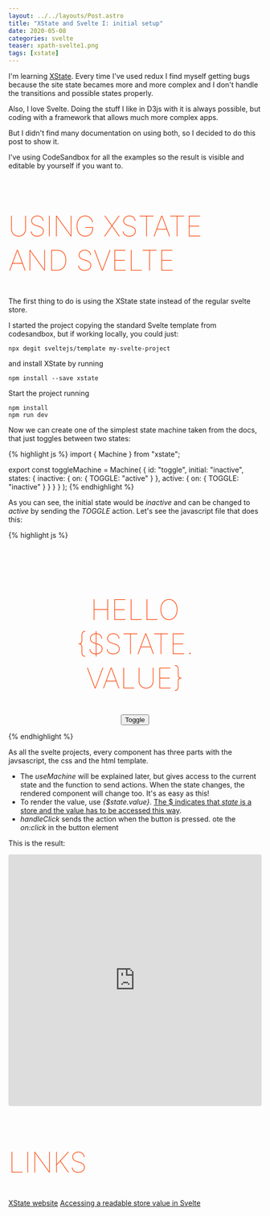 ```yaml
---
layout: ../../layouts/Post.astro
title: "XState and Svelte I: initial setup"
date: 2020-05-08
categories: svelte
teaser: xpath-svelte1.png
tags: [xstate]
---
```


I'm learning [XState][xstate]. Every time I've used redux I find myself getting bugs because the site state becames more and more complex and I don't handle the transitions and possible states properly.

Also, I love Svelte. Doing the stuff I like in D3js with it is always possible, but coding with a framework that allows much more complex apps.

But I didn't find many documentation on using both, so I decided to do this post to show it.

I've using CodeSandbox for all the examples so the result is visible and editable by yourself if you want to.

# Using XState and Svelte

The first thing to do is using the XState state instead of the regular svelte store.

I started the project copying the standard Svelte template from codesandbox, but if working locally, you could just:

    npx degit sveltejs/template my-svelte-project

and install XState by running

    npm install --save xstate

Start the project running

    npm install
    npm run dev

Now we can create one of the simplest state machine taken from the docs, that just toggles between two states:

{% highlight js %}
import { Machine } from "xstate";

export const toggleMachine = Machine(
{
id: "toggle",
initial: "inactive",
states: {
inactive: {
on: { TOGGLE: "active" }
},
active: {
on: { TOGGLE: "inactive" }
}
}
}
);
{% endhighlight %}

As you can see, the initial state would be _inactive_ and can be changed to _active_ by sending the _TOGGLE_ action. Let's see the javascript file that does this:

{% highlight js %}

<script>
  import { useMachine } from "./useMachine";
  import { toggleMachine } from "./toggleMachine";

  const { state, send } = useMachine(toggleMachine);
  function handleClick() {
    send("TOGGLE");
  }
</script>

<style>
  main {
    text-align: center;
    padding: 1em;
    max-width: 240px;
    margin: 0 auto;
  }

  h1 {
    color: #ff3e00;
    text-transform: uppercase;
    font-size: 4em;
    font-weight: 100;
  }
</style>

<main>
  <h1>Hello {$state.value}</h1>
  <button on:click={handleClick}>Toggle</button>
</main>
{% endhighlight %}

As all the svelte projects, every component has three parts with the javsascript, the css and the html template.

- The _useMachine_ will be explained later, but gives access to the current state and the function to send actions. When the state changes, the rendered component will change too. It's as easy as this!
- To render the value, use _{$state.value}_. [The $ indicates that _state_ is a store and the value has to be accessed this way][readable store].
- _handleClick_ sends the action when the button is pressed. ote the _on:click_ in the button element

This is the result:

<iframe
     src="https://codesandbox.io/embed/traffic-lights-hello-xstate-zd2yl?fontsize=14&hidenavigation=1&module=%2FApp.svelte&theme=light"
     style="width:100%; height:500px; border:0; border-radius: 4px; overflow:hidden;"
     title="traffic-lights-hello-xstate"
     allow=""
     sandbox="allow-modals allow-forms allow-popups allow-scripts allow-same-origin"
   ></iframe>

# Links

[XState website][xstate]
[Accessing a readable store value in Svelte][readable store]

[xstate]: https://xstate.js.org/
[readable store]: https://svelte.dev/docs#4_Prefix_stores_with_$_to_access_their_values
